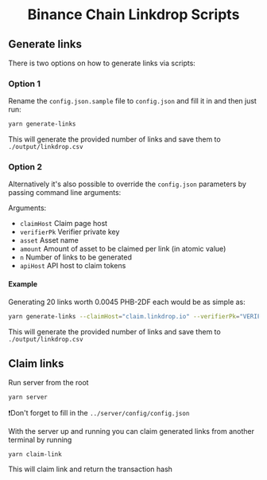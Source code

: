 <h1 align="center">Binance Chain Linkdrop Scripts</h1>

## Generate links

There is two options on how to generate links via scripts:

### Option 1

Rename the `config.json.sample` file to `config.json` and fill it in and then just run:

```sh
yarn generate-links
```

This will generate the provided number of links and save them to `./output/linkdrop.csv`

### Option 2

Alternatively it's also possible to override the `config.json` parameters by passing command line arguments:

Arguments:

- `claimHost` Claim page host
- `verifierPk` Verifier private key
- `asset` Asset name
- `amount` Amount of asset to be claimed per link (in atomic value)
- `n` Number of links to be generated
- `apiHost` API host to claim tokens

#### Example

Generating 20 links worth 0.0045 PHB-2DF each would be as simple as:

```bash
yarn generate-links --claimHost="claim.linkdrop.io" --verifierPk="VERIFIER_PK" --asset="PHB-2DF" --amount="450000" --n=20 --apiHost="http://localhost:5000"
```

This will generate the provided number of links and save them to `./output/linkdrop.csv`

## Claim links

Run server from the root

```bash
yarn server
```

❗️Don't forget to fill in the `../server/config/config.json`

With the server up and running you can claim generated links from another terminal by running

```
yarn claim-link
```

This will claim link and return the transaction hash
